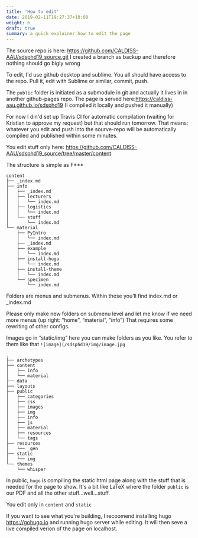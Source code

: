 ```yaml
---
title: 'How to edit'
date: 2019-02-11T19:27:37+10:00
weight: 6
draft: true
summary: a quick explainer how to edit the page
---
```


The source repo is here: https://github.com/CALDISS-AAU/sdsphd19_source.git
I created a branch as backup and therefore nothing should go bigly wrong

To edit, I'd use github desktop and sublime. You all should have access to the repo. Pull it, edit with Sublime or similar, commit, push.

The `public` folder is initiated as a submodule in git and actually it lives in in another github-pages repo. The page is served here:https://caldiss-aau.github.io/sdsphd19 (I compiled it locally and pushed it manually)

For now I din'd set up Travis CI for automatic compilation (waiting for Kristian to approve my request) but that should run tomorrow. That means: whatever you edit and push into the sourve-repo will be automatically compiled and published within some minutes.

You edit stuff only here: https://github.com/CALDISS-AAU/sdsphd19_source/tree/master/content

The structure is simple as F***

```
content
├── _index.md
├── info
│   ├── _index.md
│   ├── lecturers
│   │   └── index.md
│   ├── logistics
│   │   └── index.md
│   └── stuff
│       └── index.md
└── material
    ├── PyIntro
    │   └── index.md
    ├── _index.md
    ├── example
    │   └── index.md
    ├── install-hugo
    │   └── index.md
    ├── install-theme
    │   └── index.md
    └── specimen
        └── index.md

```


Folders are menus and submenus. Within these you’ll find index.md or _index.md 

Please only make new folders on submenu level and let me know if we need more menus (up right: “home”, “material”, “info”) That requires some rewriting of other configs.

Images go in “static/img” here you can make folders as you like. You refer to them like that `![image](/sdsphd19/img/image.jpg`

```
.
├── archetypes
├── content
│   ├── info
│   └── material
├── data
├── layouts
├── public
│   ├── categories
│   ├── css
│   ├── images
│   ├── img
│   ├── info
│   ├── js
│   ├── material
│   ├── resources
│   └── tags
├── resources
│   └── _gen
├── static
│   └── img
└── themes
    └── whisper

```

In public, `hugo` is compiling the static html page along with the stuff that is needed for the page to show. It's a bit like LaTeX where the folder `public` is our PDF and all the other stuff...well...stuff.

You edit only in `content` and `static`

If you want to see what you're building, I recoomend installing hugo https://gohugo.io and running hugo server while editing. It will then seve a live compiled verion of the page on localhost.

